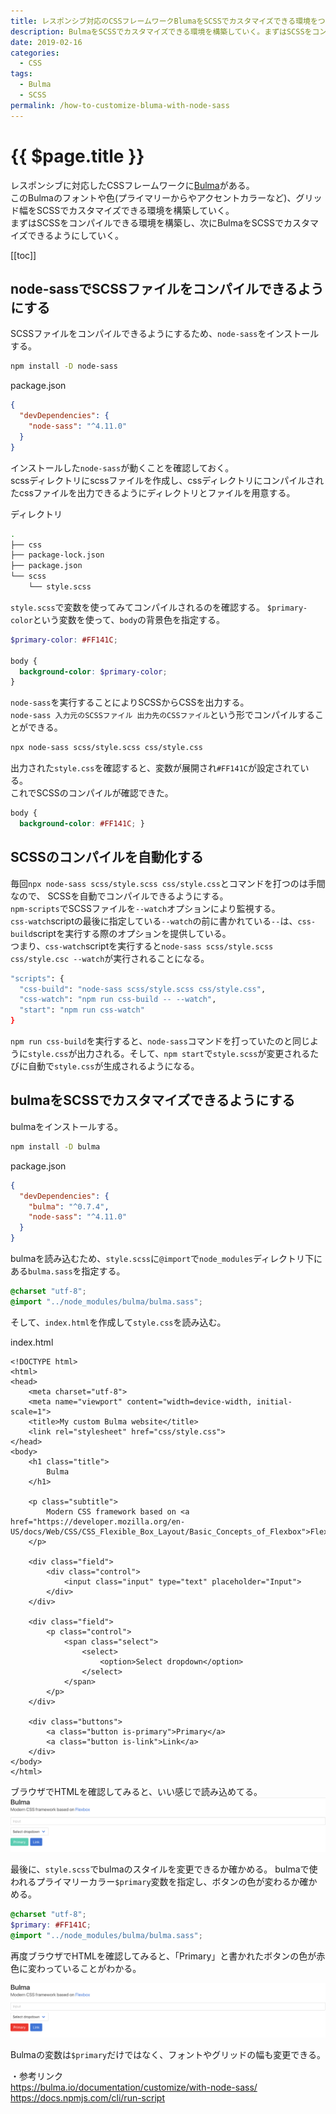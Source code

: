 ```yaml
---
title: レスポンシブ対応のCSSフレームワークBlumaをSCSSでカスタマイズできる環境をつくる
description: BulmaをSCSSでカスタマイズできる環境を構築していく。まずはSCSSをコンパイルできるようにする。そして、BulmaをSCSSでカスタマイズできるようにしていく。
date: 2019-02-16
categories:
  - CSS
tags:
  - Bulma
  - SCSS  
permalink: /how-to-customize-bluma-with-node-sass
---
```

# {{ $page.title }}

<PostMeta/>

レスポンシブに対応したCSSフレームワークに[Bulma](https://bulma.io/)がある。  
このBulmaのフォントや色(プライマリーからやアクセントカラーなど)、グリッド幅をSCSSでカスタマイズできる環境を構築していく。  
まずはSCSSをコンパイルできる環境を構築し、次にBulmaをSCSSでカスタマイズできるようにしていく。

[[toc]]

## node-sassでSCSSファイルをコンパイルできるようにする
SCSSファイルをコンパイルできるようにするため、`node-sass`をインストールする。  

``` sh
npm install -D node-sass
```

package.json 
``` json
{
  "devDependencies": {
    "node-sass": "^4.11.0"
  }
}
```

インストールした`node-sass`が動くことを確認しておく。  
scssディレクトリにscssファイルを作成し、cssディレクトリにコンパイルされたcssファイルを出力できるようにディレクトリとファイルを用意する。

ディレクトリ
``` bash
.
├── css
├── package-lock.json
├── package.json
└── scss
    └── style.scss
```

`style.scss`で変数を使ってみてコンパイルされるのを確認する。
`$primary-color`という変数を使って、`body`の背景色を指定する。

``` scss
$primary-color: #FF141C;

body {
  background-color: $primary-color;
}
```

`node-sass`を実行することによりSCSSからCSSを出力する。  
`node-sass 入力元のSCSSファイル 出力先のCSSファイル`という形でコンパイルすることができる。
``` sh
npx node-sass scss/style.scss css/style.css
```

出力された`style.css`を確認すると、変数が展開され`#FF141C`が設定されている。  
これでSCSSのコンパイルが確認できた。
``` css
body {
  background-color: #FF141C; }
```

## SCSSのコンパイルを自動化する
毎回`npx node-sass scss/style.scss css/style.css`とコマンドを打つのは手間なので、
SCSSを自動でコンパイルできるようにする。  
`npm-scripts`でSCSSファイルを`--watch`オプションにより監視する。  
`css-watch`scriptの最後に指定している`--watch`の前に書かれている`--`は、`css-build`scriptを実行する際のオプションを提供している。  
つまり、`css-watch`scriptを実行すると`node-sass scss/style.scss css/style.csc --watch`が実行されることになる。

``` sh
"scripts": {
  "css-build": "node-sass scss/style.scss css/style.css",
  "css-watch": "npm run css-build -- --watch",
  "start": "npm run css-watch"
}
```

`npm run css-build`を実行すると、`node-sass`コマンドを打っていたのと同じように`style.css`が出力される。そして、`npm start`で`style.scss`が変更されるたびに自動で`style.css`が生成されるようになる。

## bulmaをSCSSでカスタマイズできるようにする
bulmaをインストールする。

``` sh
npm install -D bulma
```

package.json
``` json
{
  "devDependencies": {
    "bulma": "^0.7.4",
    "node-sass": "^4.11.0"
  }
}
```

bulmaを読み込むため、`style.scss`に`@import`で`node_modules`ディレクトリ下にある`bulma.sass`を指定する。

``` scss
@charset "utf-8";
@import "../node_modules/bulma/bulma.sass";
```

そして、`index.html`を作成して`style.css`を読み込む。

index.html
``` html{7}
<!DOCTYPE html>
<html>
<head>
    <meta charset="utf-8">
    <meta name="viewport" content="width=device-width, initial-scale=1">
    <title>My custom Bulma website</title>
    <link rel="stylesheet" href="css/style.css">
</head>
<body>
    <h1 class="title">
        Bulma
    </h1>

    <p class="subtitle">
        Modern CSS framework based on <a href="https://developer.mozilla.org/en-US/docs/Web/CSS/CSS_Flexible_Box_Layout/Basic_Concepts_of_Flexbox">Flexbox</a>
    </p>

    <div class="field">
        <div class="control">
            <input class="input" type="text" placeholder="Input">
        </div>
    </div>

    <div class="field">
        <p class="control">
            <span class="select">
                <select>
                    <option>Select dropdown</option>
                </select>
            </span>
        </p>
    </div>

    <div class="buttons">
        <a class="button is-primary">Primary</a>
        <a class="button is-link">Link</a>
    </div>
</body>
</html>
```

ブラウザでHTMLを確認してみると、いい感じで読み込めてる。
![Bulmaを読み込んだHTML](./bluma-site.png)


最後に、`style.scss`でbulmaのスタイルを変更できるか確かめる。
bulmaで使われるプライマリーカラー`$primary`変数を指定し、ボタンの色が変わるか確かめる。

``` scss
@charset "utf-8";
$primary: #FF141C;
@import "../node_modules/bulma/bulma.sass";
```

再度ブラウザでHTMLを確認してみると、「Primary」と書かれたボタンの色が赤色に変わっていることがわかる。

![Bulmaの色を変更したHTML](./bluma-site-changed.png)

Bulmaの変数は`$primary`だけではなく、フォントやグリッドの幅も変更できる。  

・参考リンク  
https://bulma.io/documentation/customize/with-node-sass/  
https://docs.npmjs.com/cli/run-script
